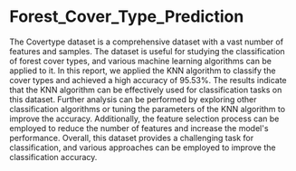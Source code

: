# Forest_Cover_Type_Prediction

The Covertype dataset is a comprehensive dataset with a vast number of features and samples. The dataset is useful for studying the classification of forest cover types, and various machine learning algorithms can be applied to it. In this report, we applied the KNN algorithm to classify the cover types and achieved a high accuracy of 95.53%. The results indicate that the KNN algorithm can be effectively used for classification tasks on this dataset. Further analysis can be performed by exploring other classification algorithms or tuning the parameters of the KNN algorithm to improve the accuracy. Additionally, the feature selection process can be employed to reduce the number of features and increase the model's performance. Overall, this dataset provides a challenging task for classification, and various approaches can be employed to improve the classification accuracy.
